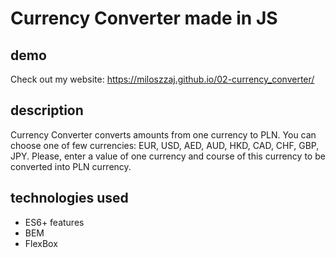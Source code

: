 # Currency Converter made in JS

## demo

Check out my website: https://miloszzaj.github.io/02-currency_converter/

## description

Currency Converter converts amounts from one currency to PLN. You can choose one of few currencies: EUR, USD, AED, AUD, HKD, CAD, CHF, GBP, JPY.
Please, enter a value of one currency and course of this currency to be converted into PLN currency.

## technologies used

- ES6+ features
- BEM
- FlexBox
